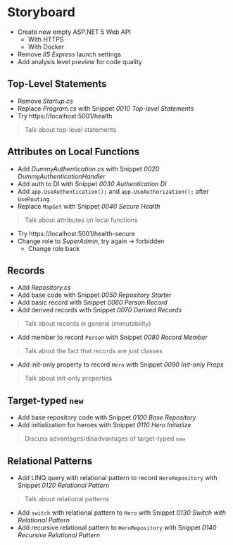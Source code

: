 # Storyboard

* Create new empty ASP.NET 5 Web API
  * With HTTPS
  * With Docker
* Remove *IIS Express* launch settings
* Add analysis level *preview* for code quality

## Top-Level Statements

* Remove *Startup.cs*
* Replace *Program.cs* with Snippet *0010 Top-level Statements*
* Try https://localhost:5001/health

> Talk about top-level statements

## Attributes on Local Functions

* Add *DummyAuthentication.cs* with Snippet *0020 DummyAuthenticationHandler*
* Add auth to DI with Snippet *0030 Authentication DI*
* Add `app.UseAuthentication();` and `app.UseAuthorization();` after `UseRouting`
* Replace `MapGet` with Snippet *0040 Secure Health*

> Talk about attributes on local functions

* Try https://localhost:5001/health-secure
* Change role to *SuperAdmin*, try again -> forbidden
  * Change role back

## Records

* Add *Repository.cs*
* Add base code with Snippet *0050 Repository Starter*
* Add basic record with Snippet *0060 Person Record*
* Add derived records with Snippet *0070 Derived Records*

> Talk about records in general (immutability)

* Add member to record `Person` with Snippet *0080 Record Member*

> Talk about the fact that records are just classes

* Add init-only property to record `Hero` with Snippet *0090 Init-only Props*

> Talk about init-only properties

## Target-typed `new`

* Add base repository code with Snippet *0100 Base Repository*
* Add initialization for heroes with Snippet *0110 Hero Initialize*

> Discuss advantages/disadvantages of target-typed `new`

## Relational Patterns

* Add LINQ query with relational pattern to record `HeroRepository` with Snippet *0120 Relational Pattern*

> Talk about relational patterns

* Add `switch` with relational pattern to `Hero` with Snippet *0130 Switch with Relational Pattern*
* Add recursive relational pattern to `HeroRepository` with Snippet *0140 Recursive Relational Pattern*
